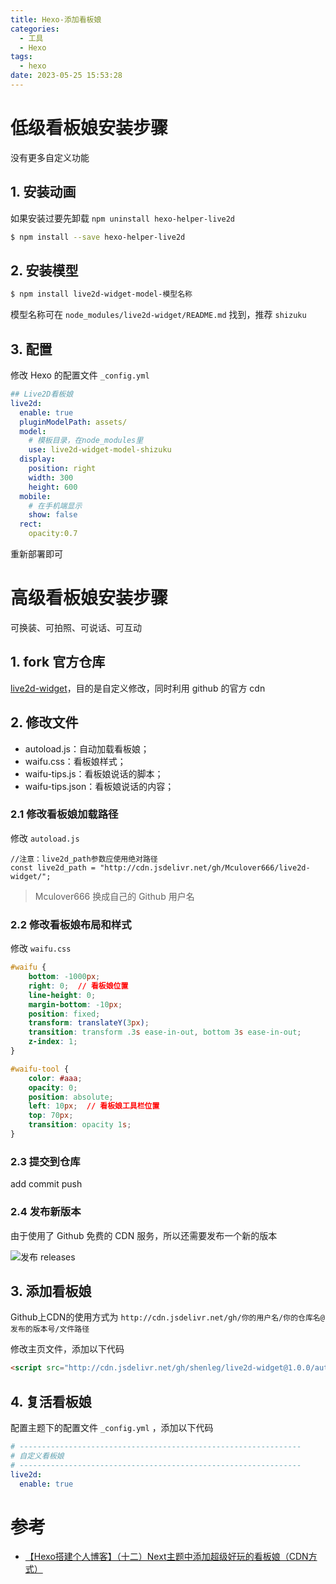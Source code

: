 ```yaml
---
title: Hexo-添加看板娘
categories:
  - 工具
  - Hexo
tags:
  - hexo
date: 2023-05-25 15:53:28
---
```


# 低级看板娘安装步骤

没有更多自定义功能

## 1. 安装动画

如果安装过要先卸载 `npm uninstall hexo-helper-live2d`

```bash
$ npm install --save hexo-helper-live2d
```

## 2. 安装模型

```bash
$ npm install live2d-widget-model-模型名称
```

模型名称可在 `node_modules/live2d-widget/README.md` 找到，推荐 `shizuku`

## 3. 配置

修改 Hexo 的配置文件 `_config.yml`

```yaml
## Live2D看板娘
live2d:
  enable: true
  pluginModelPath: assets/
  model:
    # 模板目录，在node_modules里
    use: live2d-widget-model-shizuku  
  display:
    position: right
    width: 300 
    height: 600
  mobile:
    # 在手机端显示
    show: false   
  rect:
    opacity:0.7
```

重新部署即可



# 高级看板娘安装步骤

可换装、可拍照、可说话、可互动

## 1. fork 官方仓库

[live2d-widget](https://github.com/stevenjoezhang/live2d-widget)，目的是自定义修改，同时利用 github 的官方 cdn

## 2. 修改文件

- autoload.js：自动加载看板娘；
- waifu.css：看板娘样式；
- waifu-tips.js：看板娘说话的脚本；
- waifu-tips.json：看板娘说话的内容；

### 2.1 修改看板娘加载路径

修改 `autoload.js`

```
//注意：live2d_path参数应使用绝对路径
const live2d_path = "http://cdn.jsdelivr.net/gh/Mculover666/live2d-widget/";
```

> Mculover666 换成自己的 Github 用户名

### 2.2 修改看板娘布局和样式

修改 `waifu.css`

```css
#waifu {
	bottom: -1000px;
	right: 0;  // 看板娘位置
	line-height: 0;
	margin-bottom: -10px;
	position: fixed;
	transform: translateY(3px);
	transition: transform .3s ease-in-out, bottom 3s ease-in-out;
	z-index: 1;
}

#waifu-tool {
	color: #aaa;
	opacity: 0;
	position: absolute;
	left: 10px;  // 看板娘工具栏位置
	top: 70px;
	transition: opacity 1s;
}
```

### 2.3 提交到仓库

add commit push

### 2.4 发布新版本

由于使用了 Github 免费的 CDN 服务，所以还需要发布一个新的版本

![发布 releases ](http://cdn.myshenle.top/images/202305251741064.png)

## 3. 添加看板娘

Github上CDN的使用方式为
`http://cdn.jsdelivr.net/gh/你的用户名/你的仓库名@发布的版本号/文件路径`

修改主页文件，添加以下代码

```html
<script src="http://cdn.jsdelivr.net/gh/shenleg/live2d-widget@1.0.0/autoload.js"></script>
```

## 4. 复活看板娘

配置主题下的配置文件 `_config.yml` ，添加以下代码

```yaml
# ---------------------------------------------------------------
# 自定义看板娘
# ---------------------------------------------------------------
live2d:
  enable: true
```



# 参考

* [【Hexo搭建个人博客】（十二）Next主题中添加超级好玩的看板娘（CDN方式）](https://blog.51cto.com/u_13640625/3032364)
